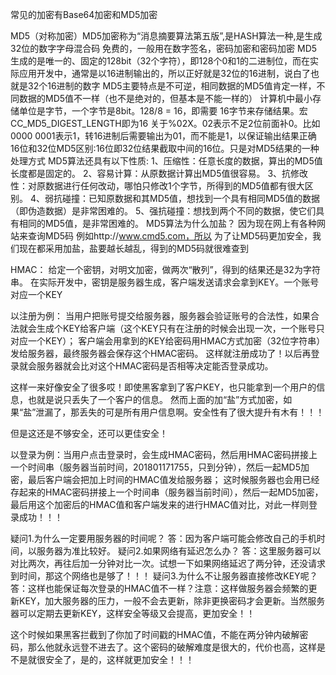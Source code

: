 
常见的加密有Base64加密和MD5加密

MD5（对称加密）MD5加密称为“消息摘要算法第五版”,是HASH算法一种,是生成32位的数字字母混合码
免费的，一般用在数字签名，密码加密和密码加密
MD5生成的是唯一的、固定的128bit（32个字符），即128个0和1的二进制位，而在实际应用开发中，通常是以16进制输出的，所以正好就是32位的16进制，说白了也就是32个16进制的数字
MD5主要特点是不可逆，相同数据的MD5值肯定一样，不同数据的MD5值不一样（也不是绝对的，但基本是不能一样的）
计算机中最小存储单位是字节，一个字节是8bit。128/8 = 16，即需要 16字节来存储结果。宏CC_MD5_DIGEST_LENGTH即为16
关于%02X。02表示不足2位前面补0。比如0000 0001表示1，转16进制后需要输出为01，而不能是1，以保证输出结果正确
16位和32位MD5区别:16位即32位结果截取中间的16位。只是对MD5结果的一种处理方式
MD5算法还具有以下性质:
1、压缩性：任意长度的数据，算出的MD5值长度都是固定的。
2、容易计算：从原数据计算出MD5值很容易。
3、抗修改性：对原数据进行任何改动，哪怕只修改1个字节，所得到的MD5值都有很大区别。
4、弱抗碰撞：已知原数据和其MD5值，想找到一个具有相同MD5值的数据（即伪造数据）是非常困难的。
5、强抗碰撞：想找到两个不同的数据，使它们具有相同的MD5值，是非常困难的。
MD5算法为什么加盐？
因为现在网上有各种网站来查询MD5码
例如http://www.cmd5.com，所以
为了让MD5码更加安全，我们现在都采用加盐，盐要越长越乱，得到的MD5码就很难查到


HMAC：
给定一个密钥，对明文加密，做两次“散列”，得到的结果还是32为字符串。
在实际开发中，密钥是服务器生成，客户端发送请求会拿到KEY。一个账号对应一个KEY

以注册为例：
当用户把账号提交给服务器，服务器会验证账号的合法性，如果合法就会生成个KEY给客户端（这个KEY只有在注册的时候会出现一次，一个账号只对应一个KEY）；
客户端会用拿到的KEY给密码用HMAC方式加密（32位字符串）发给服务器，最终服务器会保存这个HMAC密码。
这样就注册成功了！以后再登录就会服务器就会比对这个HMAC密码是否相等决定能否登录成功。

这样一来好像安全了很多哎！即使黑客拿到了客户KEY，也只能拿到一个用户的信息，也就是说只丢失了一个客户的信息。
然而上面的加“盐”方式加密，如果“盐”泄漏了，那丢失的可是所有用户信息啊。安全性有了很大提升有木有！！！

但是这还是不够安全，还可以更佳安全！

以登录为例：当用户点击登录时，会生成HMAC密码，然后用HMAC密码拼接上一个时间串（服务器当前时间，201801171755，只到分钟），然后一起MD5加密，最后客户端会把加上时间的HMAC值发给服务器；
这时候服务器也会用已经存起来的HMAC密码拼接上一个时间串（服务器当前时间），然后一起MD5加密，最后用这个加密后的HMAC值和客户端发来的进行HMAC值对比，对此一样则登录成功！！！

疑问1.为什么一定要用服务器的时间呢？
答：因为客户端可能会修改自己的手机时间，以服务器为准比较好。
疑问2.如果网络有延迟怎么办？
答：这里服务器可以对比两次，再往后加一分钟对比一次。试想一下如果网络延迟了两分钟，还没请求到时间，那这个网络也是够了！！！
疑问3.为什么不让服务器直接修改KEY呢？
答：这样也能保证每次登录的HMAC值不一样？注意：这样做服务器会频繁的更新KEY，加大服务器的压力，一般不会去更新，除非更换密码才会更新。当然服务器可以定期去更新KEY，这样安全等级又会提高，更加安全！！

这个时候如果黑客拦截到了你加了时间戳的HMAC值，不能在两分钟内破解密码，那么他就永远登不进去了。这个密码的破解难度是很大的，代价也高，这样是不是就很安全了，是的，这样就更加安全！！！



